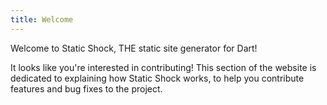 ```yaml
---
title: Welcome
---
```

Welcome to Static Shock, THE static site generator for Dart!

It looks like you're interested in contributing! This section of the
website is dedicated to explaining how Static Shock works, to help
you contribute features and bug fixes to the project.